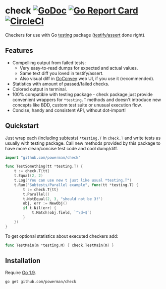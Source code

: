 # check [![GoDoc](https://godoc.org/github.com/powerman/check?status.svg)](http://godoc.org/github.com/powerman/check) [![Go Report Card](https://goreportcard.com/badge/github.com/powerman/check)](https://goreportcard.com/report/github.com/powerman/check) [![CircleCI](https://circleci.com/gh/powerman/check.svg?style=svg)](https://circleci.com/gh/powerman/check)

Checkers for use with Go [testing](https://golang.org/pkg/testing/)
package
([testify/assert](https://godoc.org/github.com/test-go/testify/assert)
done right).

## Features

- Compelling output from failed tests:
    - Very easy-to-read dumps for expected and actual values.
    - Same text diff you loved in testify/assert.
    - Also visual diff in [GoConvey](http://goconvey.co/) web UI, if you
      use it (recommended).
- Statistics with amount of passed/failed checks.
- Colored output in terminal.
- 100% compatible with testing package - check package just provide
  convenient wrappers for `*testing.T` methods and doesn't introduce new
  concepts like BDD, custom test suite or unusual execution flow.
- Concise, handy and consistent API, without dot-import!

## Quickstart

Just wrap each (including subtests) `*testing.T` in `check.T` and write
tests as usually with testing package. Call new methods provided by this
package to have more clean/concise test code and cool dump/diff.

```go
import "github.com/powerman/check"

func TestSomething(tt *testing.T) {
	t := check.T{tt}
	t.Equal(2, 2)
	t.Log("You can use new t just like usual *testing.T")
	t.Run("Subtests/Parallel example", func(tt *testing.T) {
		t := check.T{tt}
		t.Parallel()
		t.NotEqual(2, 3, "should not be 3!")
		obj, err := NewObj()
		if t.Nil(err) {
			t.Match(obj.field, `^\d+$`)
		}
	})
}
```

To get optional statistics about executed checkers add:

```go
func TestMain(m *testing.M) { check.TestMain(m) }
```

## Installation

Require [Go 1.9](https://golang.org/doc/go1.9#test-helper).

```
go get github.com/powerman/check
```
